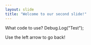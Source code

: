 ```yaml
---
layout: slide
title: "Welcome to our second slide!"
---
```


What code to use?
Debug.Log("Test");

Use the left arrow to go back!